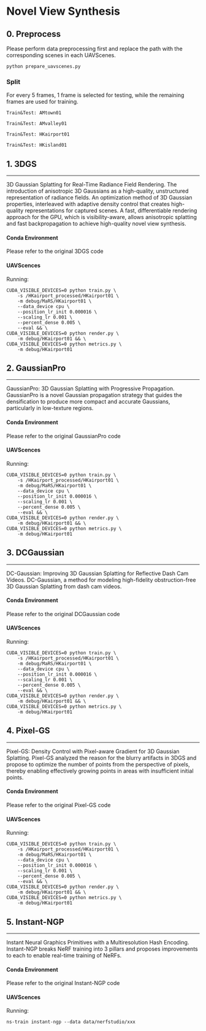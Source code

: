 # Novel View Synthesis


## 0. Preprocess
Please perform data preprocessing first and replace the path with the corresponding scenes in each UAVScenes.
```
python prepare_uavscenes.py
```
### Split
For every 5 frames, 1 frame is selected for testing, while the remaining frames are used for training. 
```
Train&Test: AMtown01

Train&Test: AMvalley01

Train&Test: HKairport01

Train&Test: HKisland01
```

## 1. 3DGS
---- 
3D Gaussian Splatting for Real-Time Radiance Field Rendering. The introduction of anisotropic 3D Gaussians as a high-quality, unstructured representation of radiance fields. An optimization method of 3D Gaussian properties, interleaved with adaptive density control that creates high-quality representations for captured scenes. A fast, differentiable rendering approach for the GPU, which is visibility-aware, allows anisotropic splatting and fast backpropagation to achieve high-quality novel view synthesis.

#### Conda Environment

Please refer to the original 3DGS code

#### UAVScences

Running:

```
CUDA_VISIBLE_DEVICES=0 python train.py \
    -s /HKairport_processed/HKairport01 \
    -m debug/MaRS/HKairport01 \
    --data_device cpu \
    --position_lr_init 0.000016 \
    --scaling_lr 0.001 \
    --percent_dense 0.005 \
    --eval && \
CUDA_VISIBLE_DEVICES=0 python render.py \
    -m debug/HKairport01 && \
CUDA_VISIBLE_DEVICES=0 python metrics.py \
    -m debug/HKairport01
```


## 2. GaussianPro
---- 
GaussianPro: 3D Gaussian Splatting with Progressive Propagation. GaussianPro is a novel Gaussian propagation strategy that guides the densification to produce more compact and accurate Gaussians, particularly in low-texture regions.

#### Conda Environment

Please refer to the original GaussianPro code

#### UAVScences

Running:

```
CUDA_VISIBLE_DEVICES=0 python train.py \
    -s /HKairport_processed/HKairport01 \
    -m debug/MaRS/HKairport01 \
    --data_device cpu \
    --position_lr_init 0.000016 \
    --scaling_lr 0.001 \
    --percent_dense 0.005 \
    --eval && \
CUDA_VISIBLE_DEVICES=0 python render.py \
    -m debug/HKairport01 && \
CUDA_VISIBLE_DEVICES=0 python metrics.py \
    -m debug/HKairport01
```


## 3. DCGaussian
---- 
DC-Gaussian: Improving 3D Gaussian Splatting for Reflective Dash Cam Videos. DC-Gaussian, a method for modeling high-fidelity obstruction-free 3D Gaussian Splatting from dash cam videos. 

#### Conda Environment

Please refer to the original DCGaussian code

#### UAVScences

Running:

```
CUDA_VISIBLE_DEVICES=0 python train.py \
    -s /HKairport_processed/HKairport01 \
    -m debug/MaRS/HKairport01 \
    --data_device cpu \
    --position_lr_init 0.000016 \
    --scaling_lr 0.001 \
    --percent_dense 0.005 \
    --eval && \
CUDA_VISIBLE_DEVICES=0 python render.py \
    -m debug/HKairport01 && \
CUDA_VISIBLE_DEVICES=0 python metrics.py \
    -m debug/HKairport01
```


## 4. Pixel-GS
---- 
Pixel-GS: Density Control with Pixel-aware Gradient for 3D Gaussian Splatting. Pixel-GS analyzed the reason for the blurry artifacts in 3DGS and propose to optimize the number of points from the perspective of pixels, thereby enabling effectively growing points in areas with insufficient initial points.

#### Conda Environment

Please refer to the original Pixel-GS code

#### UAVScences

Running:

```
CUDA_VISIBLE_DEVICES=0 python train.py \
    -s /HKairport_processed/HKairport01 \
    -m debug/MaRS/HKairport01 \
    --data_device cpu \
    --position_lr_init 0.000016 \
    --scaling_lr 0.001 \
    --percent_dense 0.005 \
    --eval && \
CUDA_VISIBLE_DEVICES=0 python render.py \
    -m debug/HKairport01 && \
CUDA_VISIBLE_DEVICES=0 python metrics.py \
    -m debug/HKairport01
```


## 5. Instant-NGP
---- 
Instant Neural Graphics Primitives with a Multiresolution Hash Encoding. Instant-NGP breaks NeRF training into 3 pillars and proposes improvements to each to enable real-time training of NeRFs.

#### Conda Environment

Please refer to the original Instant-NGP code

#### UAVScences

Running:

```
ns-train instant-ngp --data data/nerfstudio/xxx
```
